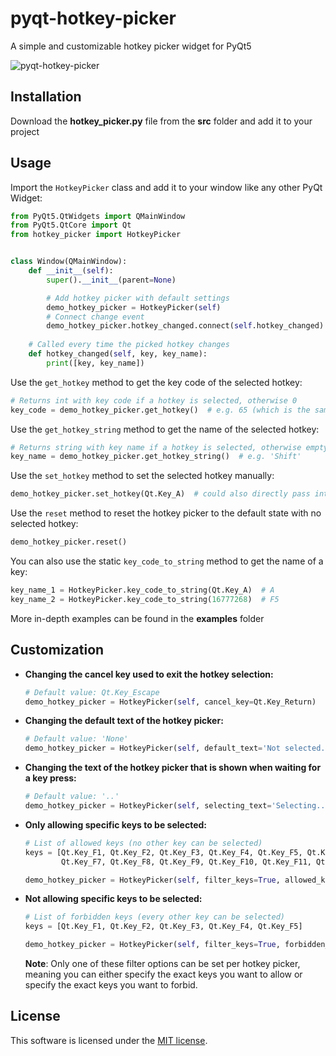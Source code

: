 # pyqt-hotkey-picker
A simple and customizable hotkey picker widget for PyQt5

![pyqt-hotkey-picker](https://github.com/niklashenning/pyqt-hotkey-picker/assets/58544929/4b5104ed-0848-4346-a81c-f61bdd40dde0)

## Installation
Download the **hotkey_picker.py** file from the **src** folder and add it to your project

## Usage
Import the `HotkeyPicker` class and add it to your window like any other PyQt Widget:
```python
from PyQt5.QtWidgets import QMainWindow
from PyQt5.QtCore import Qt
from hotkey_picker import HotkeyPicker


class Window(QMainWindow):
    def __init__(self):
        super().__init__(parent=None)

        # Add hotkey picker with default settings
        demo_hotkey_picker = HotkeyPicker(self)
        # Connect change event
        demo_hotkey_picker.hotkey_changed.connect(self.hotkey_changed)
    
    # Called every time the picked hotkey changes
    def hotkey_changed(self, key, key_name):
        print([key, key_name])
```
Use the `get_hotkey` method to get the key code of the selected hotkey:
```python
# Returns int with key code if a hotkey is selected, otherwise 0
key_code = demo_hotkey_picker.get_hotkey()  # e.g. 65 (which is the same as Qt.Key_A)
```

Use the `get_hotkey_string` method to get the name of the selected hotkey:
```python
# Returns string with key name if a hotkey is selected, otherwise empty string
key_name = demo_hotkey_picker.get_hotkey_string()  # e.g. 'Shift'
```

Use the `set_hotkey` method to set the selected hotkey manually:
```python
demo_hotkey_picker.set_hotkey(Qt.Key_A)  # could also directly pass int (e.g. 65)
```

Use the `reset` method to reset the hotkey picker to the default state with no selected hotkey:
```python
demo_hotkey_picker.reset()
```

You can also use the static `key_code_to_string` method to get the name of a key:
```python
key_name_1 = HotkeyPicker.key_code_to_string(Qt.Key_A)  # A
key_name_2 = HotkeyPicker.key_code_to_string(16777268)  # F5
```

More in-depth examples can be found in the **examples** folder

## Customization
* **Changing the cancel key used to exit the hotkey selection:**

  ```python
  # Default value: Qt.Key_Escape
  demo_hotkey_picker = HotkeyPicker(self, cancel_key=Qt.Key_Return)
  ```
  
* **Changing the default text of the hotkey picker:**

   ```python
   # Default value: 'None' 
   demo_hotkey_picker = HotkeyPicker(self, default_text='Not selected..')
   ```
  
* **Changing the text of the hotkey picker that is shown when waiting for a key press:**

   ```python
   # Default value: '..'
   demo_hotkey_picker = HotkeyPicker(self, selecting_text='Selecting..')
   ```

* **Only allowing specific keys to be selected:**

   ```python
   # List of allowed keys (no other key can be selected)
   keys = [Qt.Key_F1, Qt.Key_F2, Qt.Key_F3, Qt.Key_F4, Qt.Key_F5, Qt.Key_F6,
           Qt.Key_F7, Qt.Key_F8, Qt.Key_F9, Qt.Key_F10, Qt.Key_F11, Qt.Key_F12]
  
   demo_hotkey_picker = HotkeyPicker(self, filter_keys=True, allowed_keys=keys)
   ```

* **Not allowing specific keys to be selected:**

   ```python
   # List of forbidden keys (every other key can be selected)
   keys = [Qt.Key_F1, Qt.Key_F2, Qt.Key_F3, Qt.Key_F4, Qt.Key_F5]
  
   demo_hotkey_picker = HotkeyPicker(self, filter_keys=True, forbidden_keys=keys)
   ```
  **Note**: Only one of these filter options can be set per hotkey picker, meaning you can either specify the exact keys you want to allow or specify the exact keys you want to forbid.

## License
This software is licensed under the [MIT license](LICENSE).

